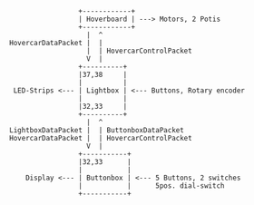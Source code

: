 
                             +------------+
                             | Hoverboard | ---> Motors, 2 Potis
                             +------------+
                               |  ^
            HovercarDataPacket |  |
                               |  | HovercarControlPacket
                               V  |
                             +----------+
                             |37,38     |   
                             |          |
             LED-Strips <--- | Lightbox | <--- Buttons, Rotary encoder
                             |          |
                             |32,33     |   
                             +----------+
                               |  ^
            LightboxDataPacket |  | ButtonboxDataPacket
            HovercarDataPacket |  | HovercarControlPacket
                               V  |
                             +-----------+
                             |32,33      |   
                             |           |
                Display <--- | Buttonbox | <--- 5 Buttons, 2 switches
                             |           |      5pos. dial-switch
                             +-----------+
